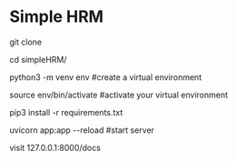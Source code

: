 # Simple HRM

git clone

cd simpleHRM/

python3 -m venv env   #create a virtual environment

source env/bin/activate  #activate your virtual environment

pip3 install -r requirements.txt

uvicorn app:app --reload     #start server

visit  127.0.0.1:8000/docs